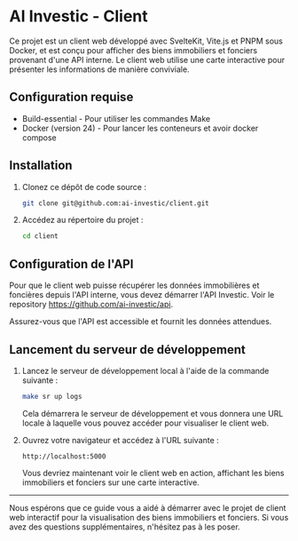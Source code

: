 # AI Investic - Client

Ce projet est un client web développé avec SvelteKit, Vite.js et PNPM
sous Docker, et est conçu pour afficher des biens immobiliers et fonciers
provenant d'une API interne. Le client web utilise une carte interactive
pour présenter les informations de manière conviviale.

## Configuration requise
- Build-essential - Pour utiliser les commandes Make
- Docker (version 24) - Pour lancer les conteneurs et avoir docker compose

## Installation

1. Clonez ce dépôt de code source :
   ```bash
   git clone git@github.com:ai-investic/client.git
   ```

2. Accédez au répertoire du projet :
   ```bash
   cd client
   ```

## Configuration de l'API

Pour que le client web puisse récupérer les données immobilières et foncières
depuis l'API interne, vous devez démarrer l'API Investic. Voir le repository 
https://github.com/ai-investic/api.

Assurez-vous que l'API est accessible et fournit les données attendues.

## Lancement du serveur de développement

1. Lancez le serveur de développement local à l'aide de la commande suivante :
   ```bash
   make sr up logs
   ```

   Cela démarrera le serveur de développement et vous donnera une URL locale
   à laquelle vous pouvez accéder pour visualiser le client web.

2. Ouvrez votre navigateur et accédez à l'URL suivante :
   ```
   http://localhost:5000
   ```

   Vous devriez maintenant voir le client web en action, affichant les biens
   immobiliers et fonciers sur une carte interactive.

---

Nous espérons que ce guide vous a aidé à démarrer avec le projet de client web
interactif pour la visualisation des biens immobiliers et fonciers. Si vous
avez des questions supplémentaires, n'hésitez pas à les poser.